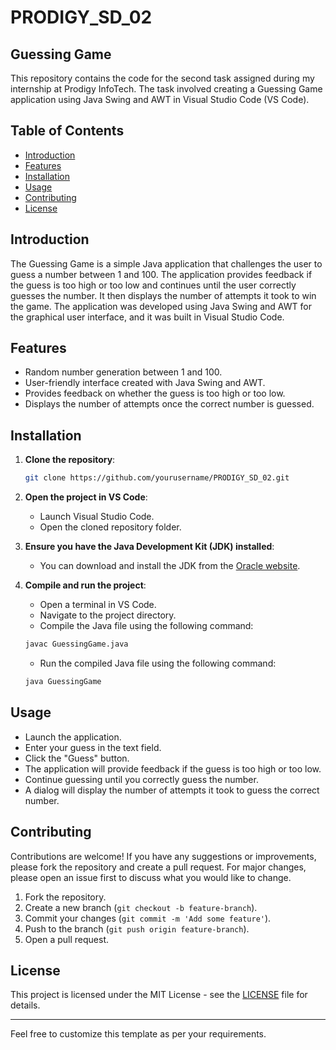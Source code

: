 

# PRODIGY_SD_02

## Guessing Game

This repository contains the code for the second task assigned during my internship at Prodigy InfoTech. The task involved creating a Guessing Game application using Java Swing and AWT in Visual Studio Code (VS Code).

## Table of Contents

- [Introduction](#introduction)
- [Features](#features)
- [Installation](#installation)
- [Usage](#usage)
- [Contributing](#contributing)
- [License](#license)

## Introduction

The Guessing Game is a simple Java application that challenges the user to guess a number between 1 and 100. The application provides feedback if the guess is too high or too low and continues until the user correctly guesses the number. It then displays the number of attempts it took to win the game. The application was developed using Java Swing and AWT for the graphical user interface, and it was built in Visual Studio Code.

## Features

- Random number generation between 1 and 100.
- User-friendly interface created with Java Swing and AWT.
- Provides feedback on whether the guess is too high or too low.
- Displays the number of attempts once the correct number is guessed.

## Installation

1. **Clone the repository**:

    ```bash
    git clone https://github.com/yourusername/PRODIGY_SD_02.git
    ```

2. **Open the project in VS Code**:

    - Launch Visual Studio Code.
    - Open the cloned repository folder.

3. **Ensure you have the Java Development Kit (JDK) installed**:

    - You can download and install the JDK from the [Oracle website](https://www.oracle.com/java/technologies/javase-downloads.html).

4. **Compile and run the project**:

    - Open a terminal in VS Code.
    - Navigate to the project directory.
    - Compile the Java file using the following command:

    ```bash
    javac GuessingGame.java
    ```

    - Run the compiled Java file using the following command:

    ```bash
    java GuessingGame
    ```

## Usage

- Launch the application.
- Enter your guess in the text field.
- Click the "Guess" button.
- The application will provide feedback if the guess is too high or too low.
- Continue guessing until you correctly guess the number.
- A dialog will display the number of attempts it took to guess the correct number.

## Contributing

Contributions are welcome! If you have any suggestions or improvements, please fork the repository and create a pull request. For major changes, please open an issue first to discuss what you would like to change.

1. Fork the repository.
2. Create a new branch (`git checkout -b feature-branch`).
3. Commit your changes (`git commit -m 'Add some feature'`).
4. Push to the branch (`git push origin feature-branch`).
5. Open a pull request.

## License

This project is licensed under the MIT License - see the [LICENSE](LICENSE) file for details.

---

Feel free to customize this template as per your requirements.
